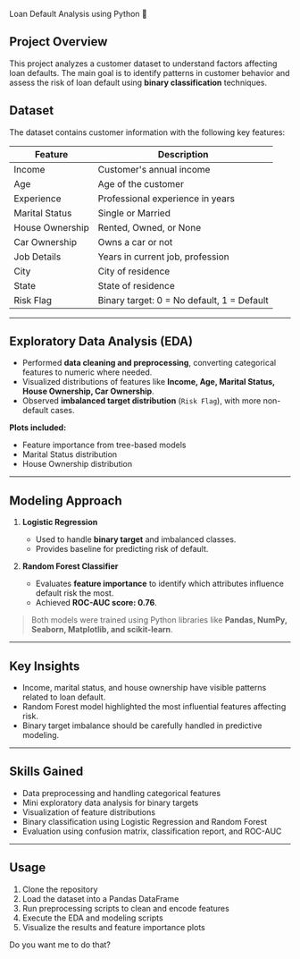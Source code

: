 Loan Default Analysis using Python 🐍

## Project Overview

This project analyzes a customer dataset to understand factors affecting loan defaults. The main goal is to identify patterns in customer behavior and assess the risk of loan default using **binary classification** techniques.


## Dataset

The dataset contains customer information with the following key features:

| Feature         | Description                                |
| --------------- | ------------------------------------------ |
| Income          | Customer's annual income                   |
| Age             | Age of the customer                        |
| Experience      | Professional experience in years           |
| Marital Status  | Single or Married                          |
| House Ownership | Rented, Owned, or None                     |
| Car Ownership   | Owns a car or not                          |
| Job Details     | Years in current job, profession           |
| City            | City of residence                          |
| State           | State of residence                         |
| Risk Flag       | Binary target: 0 = No default, 1 = Default |

---

## Exploratory Data Analysis (EDA)

* Performed **data cleaning and preprocessing**, converting categorical features to numeric where needed.
* Visualized distributions of features like **Income, Age, Marital Status, House Ownership, Car Ownership**.
* Observed **imbalanced target distribution** (`Risk Flag`), with more non-default cases.

**Plots included:**

* Feature importance from tree-based models
* Marital Status distribution
* House Ownership distribution

---

## Modeling Approach

1. **Logistic Regression**

   * Used to handle **binary target** and imbalanced classes.
   * Provides baseline for predicting risk of default.

2. **Random Forest Classifier**

   * Evaluates **feature importance** to identify which attributes influence default risk the most.
   * Achieved **ROC-AUC score: 0.76**.

> Both models were trained using Python libraries like **Pandas, NumPy, Seaborn, Matplotlib, and scikit-learn**.

---

## Key Insights

* Income, marital status, and house ownership have visible patterns related to loan default.
* Random Forest model highlighted the most influential features affecting risk.
* Binary target imbalance should be carefully handled in predictive modeling.

---

## Skills Gained

* Data preprocessing and handling categorical features
* Mini exploratory data analysis for binary targets
* Visualization of feature distributions
* Binary classification using Logistic Regression and Random Forest
* Evaluation using confusion matrix, classification report, and ROC-AUC

---

## Usage

1. Clone the repository
2. Load the dataset into a Pandas DataFrame
3. Run preprocessing scripts to clean and encode features
4. Execute the EDA and modeling scripts
5. Visualize the results and feature importance plots




Do you want me to do that?
